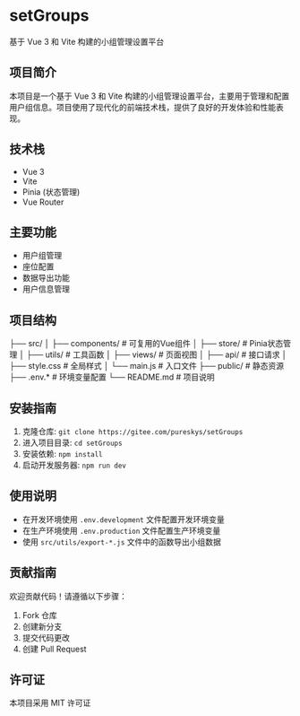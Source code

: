 # setGroups

基于 Vue 3 和 Vite 构建的小组管理设置平台

## 项目简介
本项目是一个基于 Vue 3 和 Vite 构建的小组管理设置平台，主要用于管理和配置用户组信息。项目使用了现代化的前端技术栈，提供了良好的开发体验和性能表现。

## 技术栈
- Vue 3
- Vite
- Pinia (状态管理)
- Vue Router

## 主要功能
- 用户组管理
- 座位配置
- 数据导出功能
- 用户信息管理

## 项目结构
├── src/
│   ├── components/        # 可复用的Vue组件
│   ├── store/             # Pinia状态管理
│   ├── utils/             # 工具函数
│   ├── views/             # 页面视图
│   ├── api/               # 接口请求
│   ├── style.css          # 全局样式
│   └── main.js            # 入口文件
├── public/                # 静态资源
├── .env.*                 # 环境变量配置
└── README.md              # 项目说明

## 安装指南
1. 克隆仓库: `git clone https://gitee.com/pureskys/setGroups`
2. 进入项目目录: `cd setGroups`
3. 安装依赖: `npm install`
4. 启动开发服务器: `npm run dev`

## 使用说明
- 在开发环境使用 `.env.development` 文件配置开发环境变量
- 在生产环境使用 `.env.production` 文件配置生产环境变量
- 使用 `src/utils/export-*.js` 文件中的函数导出小组数据

## 贡献指南
欢迎贡献代码！请遵循以下步骤：
1. Fork 仓库
2. 创建新分支
3. 提交代码更改
4. 创建 Pull Request

## 许可证
本项目采用 MIT 许可证